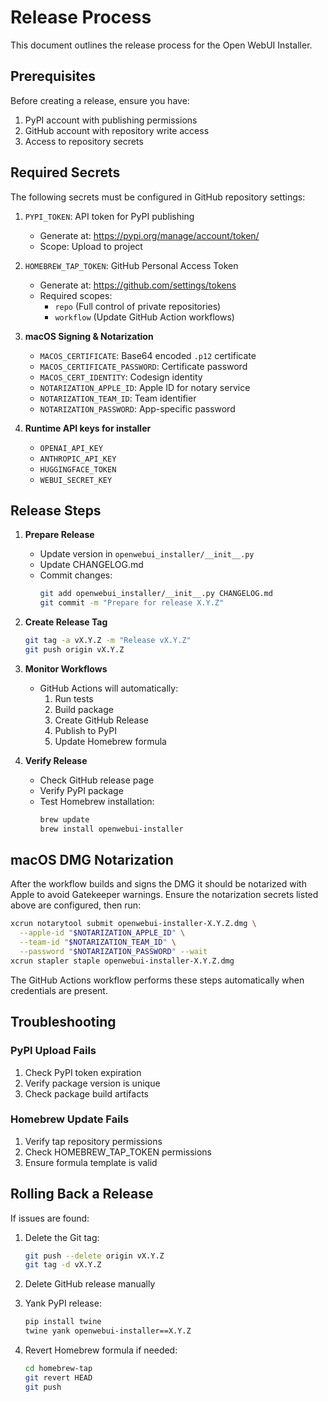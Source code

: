 # Release Process

This document outlines the release process for the Open WebUI Installer.

## Prerequisites

Before creating a release, ensure you have:

1. PyPI account with publishing permissions
2. GitHub account with repository write access
3. Access to repository secrets

## Required Secrets

The following secrets must be configured in GitHub repository settings:

1. `PYPI_TOKEN`: API token for PyPI publishing
   - Generate at: https://pypi.org/manage/account/token/
   - Scope: Upload to project

2. `HOMEBREW_TAP_TOKEN`: GitHub Personal Access Token
   - Generate at: https://github.com/settings/tokens
   - Required scopes:
     * `repo` (Full control of private repositories)
     * `workflow` (Update GitHub Action workflows)

3. **macOS Signing & Notarization**
   - `MACOS_CERTIFICATE`: Base64 encoded `.p12` certificate
   - `MACOS_CERTIFICATE_PASSWORD`: Certificate password
   - `MACOS_CERT_IDENTITY`: Codesign identity
   - `NOTARIZATION_APPLE_ID`: Apple ID for notary service
   - `NOTARIZATION_TEAM_ID`: Team identifier
   - `NOTARIZATION_PASSWORD`: App-specific password

4. **Runtime API keys for installer**
   - `OPENAI_API_KEY`
   - `ANTHROPIC_API_KEY`
   - `HUGGINGFACE_TOKEN`
   - `WEBUI_SECRET_KEY`
## Release Steps

1. **Prepare Release**
   - Update version in `openwebui_installer/__init__.py`
   - Update CHANGELOG.md
   - Commit changes:
     ```bash
     git add openwebui_installer/__init__.py CHANGELOG.md
     git commit -m "Prepare for release X.Y.Z"
     ```

2. **Create Release Tag**
   ```bash
   git tag -a vX.Y.Z -m "Release vX.Y.Z"
   git push origin vX.Y.Z
   ```

3. **Monitor Workflows**
   - GitHub Actions will automatically:
     1. Run tests
     2. Build package
     3. Create GitHub Release
     4. Publish to PyPI
     5. Update Homebrew formula

4. **Verify Release**
   - Check GitHub release page
   - Verify PyPI package
   - Test Homebrew installation:
     ```bash
     brew update
     brew install openwebui-installer
     ```

## macOS DMG Notarization

After the workflow builds and signs the DMG it should be notarized with Apple to
avoid Gatekeeper warnings. Ensure the notarization secrets listed above are
configured, then run:

```bash
xcrun notarytool submit openwebui-installer-X.Y.Z.dmg \
  --apple-id "$NOTARIZATION_APPLE_ID" \
  --team-id "$NOTARIZATION_TEAM_ID" \
  --password "$NOTARIZATION_PASSWORD" --wait
xcrun stapler staple openwebui-installer-X.Y.Z.dmg
```

The GitHub Actions workflow performs these steps automatically when credentials
are present.

## Troubleshooting

### PyPI Upload Fails
1. Check PyPI token expiration
2. Verify package version is unique
3. Check package build artifacts

### Homebrew Update Fails
1. Verify tap repository permissions
2. Check HOMEBREW_TAP_TOKEN permissions
3. Ensure formula template is valid

## Rolling Back a Release

If issues are found:

1. Delete the Git tag:
   ```bash
   git push --delete origin vX.Y.Z
   git tag -d vX.Y.Z
   ```

2. Delete GitHub release manually

3. Yank PyPI release:
   ```bash
   pip install twine
   twine yank openwebui-installer==X.Y.Z
   ```

4. Revert Homebrew formula if needed:
   ```bash
   cd homebrew-tap
   git revert HEAD
   git push
   ``` 
